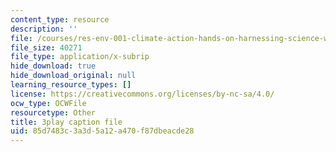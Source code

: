 ```yaml
---
content_type: resource
description: ''
file: /courses/res-env-001-climate-action-hands-on-harnessing-science-with-communities-to-cut-carbon-january-iap-2017/85d7483c3a3d5a12a470f87dbeacde28_9UDkcGjF4jU.vtt
file_size: 40271
file_type: application/x-subrip
hide_download: true
hide_download_original: null
learning_resource_types: []
license: https://creativecommons.org/licenses/by-nc-sa/4.0/
ocw_type: OCWFile
resourcetype: Other
title: 3play caption file
uid: 85d7483c-3a3d-5a12-a470-f87dbeacde28
---
```

